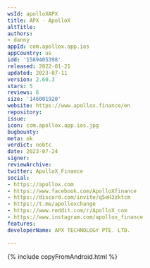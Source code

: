 ```yaml
---
wsId: apolloXAPX
title: APX - ApolloX
altTitle: 
authors:
- danny
appId: com.apollox.app.ios
appCountry: us
idd: '1589405398'
released: 2022-01-21
updated: 2023-07-11
version: 2.60.3
stars: 5
reviews: 6
size: '146001920'
website: https://www.apollox.finance/en
repository: 
issue: 
icon: com.apollox.app.ios.jpg
bugbounty: 
meta: ok
verdict: nobtc
date: 2023-07-24
signer: 
reviewArchive: 
twitter: ApolloX_Finance
social:
- https://apollox.com
- https://www.facebook.com/ApolloXfinance
- https://discord.com/invite/q5eH3zktcm
- https://t.me/apolloxchange
- https://www.reddit.com/r/ApolloX_com
- https://www.instagram.com/apollox_finance
features: 
developerName: APX TECHNOLOGY PTE. LTD.

---
```


{% include copyFromAndroid.html %}
